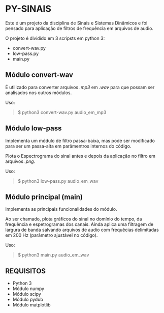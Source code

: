 PY-SINAIS
=========

Este é um projeto da disciplina de Sinais e Sistemas Dinâmicos e foi pensado para aplicação de filtros de frequência em arquivos de audio.

O projeto é dividido em 3 scripsts em python 3:
- convert-wav.py
- low-pass.py
- main.py


Módulo convert-wav
------------------

É utilizado para converter arquivos _.mp3_ em _.wav_ para que possam ser analisados nos outros módulos.

Uso:

>$ python3 convert-wav.py audio_em_mp3


Módulo low-pass
---------------

Implementa um módulo de filtro passa-baixa, mas pode ser modificado para ser um passa-alta em parâmentros internos do código.

Plota o Espectrograma do sinal antes e depois da aplicação no filtro em arquivos _.png_.

Uso:

>$ python3 low-pass.py audio_em_wav


Módulo principal (main)
-----------------------

Implementa as principais funcionalidades do módulo.

Ao ser chamado, plota gráficos do sinal no domínio do tempo, da frequência e espetrogramas dos canais. Ainda aplica uma filtragem de largura de banda salvando arquivos de audio com frequêcias delimitadas em 200 Hz (parâmetro ajustável no código).

Uso:

>$ python3 main.py audio_em_wav


REQUISITOS
----------

- Python 3
- Módulo numpy
- Módulo scipy
- Módulo pydub
- Módulo matplotlib

